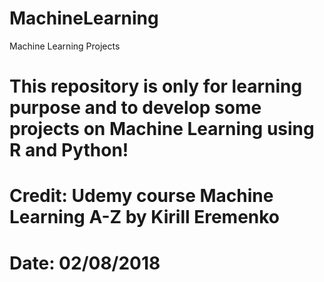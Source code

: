 # MachineLearning
Machine Learning Projects
# This repository is only for learning purpose and to develop some projects on Machine Learning using R and Python!
# Credit: Udemy course Machine Learning A-Z by Kirill Eremenko
# Date: 02/08/2018



